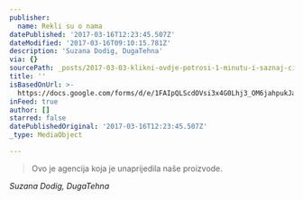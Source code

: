 ```yaml
---
publisher:
  name: Rekli su o nama
datePublished: '2017-03-16T12:23:45.507Z'
dateModified: '2017-03-16T09:10:15.781Z'
description: 'Suzana Dodig, DugaTehna'
via: {}
sourcePath: _posts/2017-03-03-klikni-ovdje-potrosi-1-minutu-i-saznaj-cijenu-nase-usluge.md
title: ''
isBasedOnUrl: >-
  https://docs.google.com/forms/d/e/1FAIpQLScdOVsi3x4G0Lhj3_OM6jahpukJaGd1BQo7SdDcZ_cg58LITg/viewform
inFeed: true
author: []
starred: false
datePublishedOriginal: '2017-03-16T12:23:45.507Z'
_type: MediaObject

---
```

> Ovo je agencija koja je unaprijedila naše proizvode.

_Suzana Dodig, DugaTehna_